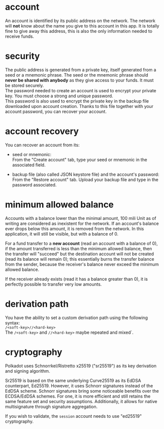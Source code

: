 # account

An account is identified by its public address on the network. The network will **not** know about the name you give to this account in this app. It is totally fine to give away this address, this is also the only information needed to receive funds.

# security

The public address is generated from a private key, itself generated from a seed or a mnemonic phrase. The seed or the mnemonic phrase should **never be shared with anybody** as they give access to your funds. It must be stored securely.  
The password needed to create an account is used to encrypt your private key. You must choose a strong and unique password.  
This password is also used to encrypt the private key in the backup file downloaded upon account creation. Thanks to this file together with your account password, you can recover your account.

# account recovery

You can recover an account from its:
- seed or mnemonic:  
  From the "Create account" tab, type your seed or mnemonic in the associated field.

- backup file (also called JSON keystore file) and the account's password:
  From the "Restore account" tab. Upload your backup file and type in the password associated.

# minimum allowed balance

Accounts with a balance lower than the minimal amount, 100 mili Unit as of writing are considered as inexistent for the network. If an account's balance ever drops below this amount, it is removed from the network. In this application, it will still be visible, but with a balance of 0.

For a fund transfer to a **new account** (read an account with a balance of 0), if the amount transferred is less than the minimum allowed balance, then the transfer will "succeed" but the destination account will not be created (read its balance will remain 0); this essentially burns the transfer balance from the sender, because the receiver's balance never exceed the minimum allowed balance.  

If the receiver already exists (read it has a balance greater than 0), it is perfectly possible to transfer very low amounts.

# derivation path

You have the ability to set a custom derivation path using the following syntax:  
`/<soft-key>//<hard-key>`   
The `/<soft-key>` and `//<hard-key>` maybe repeated and mixed`.

# cryptography 

Polkadot uses Schnorrkel/Ristretto x25519 ("sr25519") as its key derivation and signing algorithm.

Sr25519 is based on the same underlying Curve25519 as its EdDSA counterpart, Ed25519. However, it uses Schnorr signatures instead of the EdDSA scheme. Schnorr signatures bring some noticeable benefits over the ECDSA/EdDSA schemes. For one, it is more efficient and still retains the same feature set and security assumptions. Additionally, it allows for native multisignature through signature aggregation.

If you wish to validate, the `session` account needs to use "ed25519" cryptography.